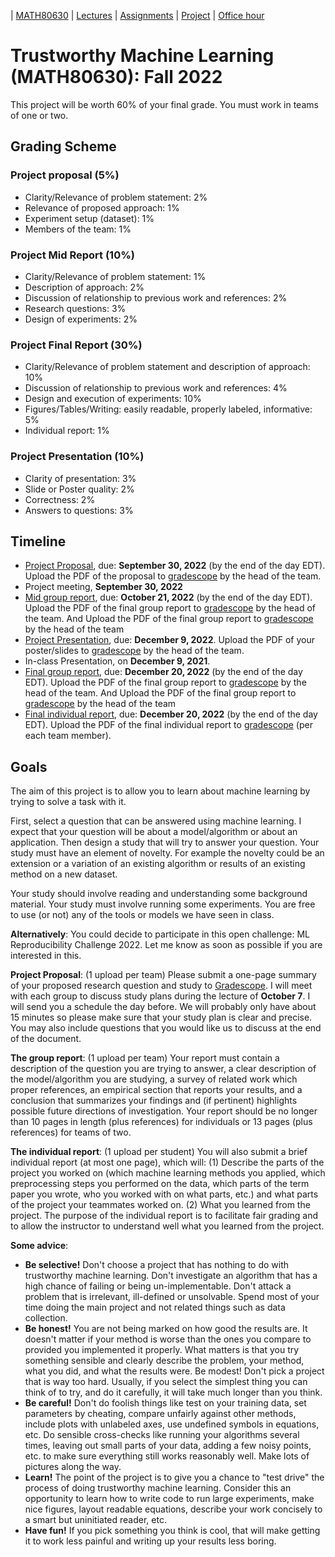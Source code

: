 | [MATH80630](main.md) | [Lectures](lectures.md) | [Assignments](assingments.md) | [Project](project.md) | [Office hour](office_hr.md)
# Trustworthy Machine Learning (MATH80630): Fall 2022

This project will be worth 60% of your final grade. You must work in teams of one or two.

## Grading Scheme 

### Project proposal (5%)
- Clarity/Relevance of problem statement: 2%
- Relevance of proposed approach: 1%
- Experiment setup (dataset): 1%
- Members of the team: 1%

### Project Mid Report (10%)
- Clarity/Relevance of problem statement: 1%
- Description of approach: 2%
- Discussion of relationship to previous work and references: 2%
- Research questions: 3%
- Design of experiments: 2%

### Project Final Report (30%)
- Clarity/Relevance of problem statement and description of approach: 10%
- Discussion of relationship to previous work and references: 4%
- Design and execution of experiments: 10%
- Figures/Tables/Writing: easily readable, properly labeled, informative: 5%
- Individual report: 1%

### Project Presentation (10%)
- Clarity of presentation: 3%
- Slide or Poster quality: 2%
- Correctness: 2%
- Answers to questions: 3%

## Timeline
- [Project Proposal](assignments/Project%20assignment%201_study%20plan.pdf), due: **September 30, 2022** (by the end of the day EDT). Upload the PDF of the proposal to [gradescope](https://www.gradescope.ca/courses/7828) by the head of the team.
- Project meeting, **September 30, 2022** 
- [Mid group report](assignments/Project%20assignment%203_group%20report.pdf), due: **October 21, 2022** (by the end of the day EDT). Upload the PDF of the final group report to [gradescope](https://www.gradescope.ca/courses/7828) by the head of the team. And Upload the PDF of the final group report to [gradescope](https://www.gradescope.ca/courses/7828) by the head of the team
- [Project Presentation](assignments/Project%20assignment%202_presentation.pdf), due: **December 9, 2022**. Upload the PDF of your poster/slides to [gradescope](https://www.gradescope.ca/courses/7828) by the head of the team.
- In-class Presentation, on **December 9, 2021**.
- [Final group report](assignments/Project%20assignment%203_group%20report.pdf), due: **December 20, 2022** (by the end of the day EDT). Upload the PDF of the final group report to [gradescope](https://www.gradescope.ca/courses/7828) by the head of the team. And Upload the PDF of the final group report to [gradescope](https://www.gradescope.ca/courses/7828) by the head of the team
- [Final individual report](assignments/Project%20assignment%204_individual%20report.pdf), due: **December 20, 2022** (by the end of the day EDT). Upload the PDF of the final individual report to [gradescope](https://www.gradescope.ca/courses/7828) (per each team member).

## Goals

The aim of this project is to allow you to learn about machine learning by trying to solve a task with it.

First, select a question that can be answered using machine learning. I expect that your question will be about a model/algorithm or about an application. Then design a study that will try to answer your question. Your study must have an element of novelty. For example the novelty could be an extension or a variation of an existing algorithm or results of an existing method on a new dataset.

Your study should involve reading and understanding some background material. Your study must involve running some experiments. You are free to use (or not) any of the tools or models we have seen in class.

**Alternatively**: You could decide to participate in this open challenge: ML Reproducibility Challenge 2022. Let me know as soon as possible if you are interested in this.

**Project Proposal**: (1 upload per team) Please submit a one-page summary of your proposed research question and study to [Gradescope](https://www.gradescope.ca/courses/7828). I will meet with each group to discuss study plans during the lecture of **October 7**. I will send you a schedule the day before. We will probably only have about 15 minutes so please make sure that your study plan is clear and precise. You may also include questions that you would like us to discuss at the end of the document.

**The group report**: (1 upload per team) Your report must contain a description of the question you are trying to answer, a clear description of the model/algorithm you are studying, a survey of related work which proper references, an empirical section that reports your results, and a conclusion that summarizes your findings and (if pertinent) highlights possible future directions of investigation. Your report should be no longer than 10 pages in length (plus references) for individuals or 13 pages (plus references) for teams of two.

**The individual report**: (1 upload per student) You will also submit a brief individual report (at most one page), which will: (1) Describe the parts of the project you worked on (which machine learning methods you applied, which preprocessing steps you performed on the data, which parts of the term paper you wrote, who you worked with on what parts, etc.) and what parts of the project your teammates worked on. (2) What you learned from the project.
The purpose of the individual report is to facilitate fair grading and to allow the instructor to understand well what you learned from the project.

**Some advice**:

- **Be selective!** Don't choose a project that has nothing to do with trustworthy machine learning. Don't investigate an algorithm that has a high chance of failing or being un-implementable. Don't attack a problem that is irrelevant, ill-defined or unsolvable. Spend most of your time doing the main project and not related things such as data collection. 
- **Be honest!** You are not being marked on how good the results are. It doesn't matter if your method is worse than the ones you compare to provided you implemented it properly. What matters is that you try something sensible and clearly describe the problem, your method, what you did, and what the results were.
Be modest! Don't pick a project that is way too hard. Usually, if you select the simplest thing you can think of to try, and do it carefully, it will take much longer than you think.
- **Be careful!** Don't do foolish things like test on your training data, set parameters by cheating, compare unfairly against other methods, include plots with unlabeled axes, use undefined symbols in equations, etc. Do sensible cross-checks like running your algorithms several times, leaving out small parts of your data, adding a few noisy points, etc. to make sure everything still works reasonably well. Make lots of pictures along the way.
- **Learn!** The point of the project is to give you a chance to "test drive" the process of doing trustworthy machine learning. Consider this an opportunity to learn how to write code to run large experiments, make nice figures, layout readable equations, describe your work concisely to a smart but uninitiated reader, etc.
- **Have fun!** If you pick something you think is cool, that will make getting it to work less painful and writing up your results less boring.
